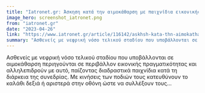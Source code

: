 ```yaml
---
title: "Iatronet.gr: Άσκηση κατά την αιμοκάθαρση με παιχνίδια εικονικής πραγματικότητας"
image_hero: screenshot_iatronet.png
from: "iatronet.gr"
date: "2023-04-26"
link: "https://www.iatronet.gr/article/116142/askhsh-kata-thn-aimokatharsh-me-paihnidia-eikonikhs-pragmatikothtas"
summary: "Ασθενείς με νεφρική νόσο τελικού σταδίου που υποβάλλονται σε αιμοκάθαρση περιηγούνται σε περιβάλλον εικονικής πραγματικότητας και αλληλεπιδρούν με αυτό, παίζοντας διαδραστικά παιχνίδια κατά τη διάρκεια της συνεδρίας. Με κινήσεις των ποδιών τους κατευθύνουν το καλάθι δεξιά ή αριστερά στην οθόνη ώστε να συλλέξουν τους "
---
```


Ασθενείς με νεφρική νόσο τελικού σταδίου που υποβάλλονται σε αιμοκάθαρση περιηγούνται σε περιβάλλον εικονικής πραγματικότητας και αλληλεπιδρούν με αυτό, παίζοντας διαδραστικά παιχνίδια κατά τη διάρκεια της συνεδρίας. Με κινήσεις των ποδιών τους κατευθύνουν το καλάθι δεξιά ή αριστερά στην οθόνη ώστε να συλλέξουν τους...

